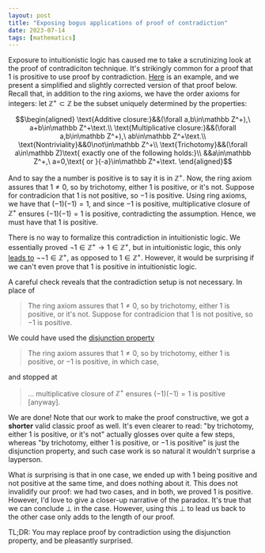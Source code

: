 ```yaml
---
layout: post
title: "Exposing bogus applications of proof of contradiction"
date: 2023-07-14
tags: [mathematics]
---
```


Exposure to intuitionistic logic has caused me to take a scrutinizing look at the proof of contradiciton technique. It's strikingly common for a proof that $1$ is prositive to use proof by contradiction. [Here](https://www.natecation.com/one-greater-than-zero/) is an example, and we present a simplified and slightly corrected version of that proof below. Recall that, in addition to the ring axioms, we have the order axioms for integers: let $\mathbb Z^+\subset\mathbb Z$ be the subset uniquely determined by the properties:

$$\begin{aligned}
\text{Additive closure:}&&(\forall a,b\in\mathbb Z^+),\ a+b\in\mathbb Z^+\text.\\
\text{Multiplicative closure:}&&(\forall a,b\in\mathbb Z^+),\ ab\in\mathbb Z^+\text.\\
\text{Nontriviality}&&0\not\in\mathbb Z^+\\
\text{Trichotomy}&&(\forall a\in\mathbb Z)\text{ exactly one of the following holds:}\\
&&a\in\mathbb Z^+,\ a=0,\text{ or }{-a}\in\mathbb Z^+\text.
\end{aligned}$$

And to say the a number is positive is to say it is in $\mathbb Z^+$. Now, the ring axiom assures that $1\neq0$, so by trichotomy, either $1$ is positive, or it's not. Suppose for contradicion that $1$ is not positive, so $-1$ is positive. Using ring axioms, we have that $(-1)(-1)=1$, and since $-1$ is positive, multiplicative closure of $\mathbb Z^+$ ensures $(-1)(-1)=1$ is positive, contradicting the assumption. Hence, we must have that $1$ is positive.

There is no way to formalize this contradiction in intuitionistic logic. We essentially proved $\neg1\in\mathbb Z^+\rightarrow1\in\mathbb Z^+$, but in intuitionistic logic, this only [leads to](https://en.wikipedia.org/w/index.php?title=Consequentia_mirabilis&oldid=1258644560#Intuitionistic_logic) $\neg\neg1\in\mathbb Z^+$, as opposed to $1\in\mathbb Z^+$. However, it would be surprising if we can't even prove that $1$ is positive in intuitionistic logic.

A careful check reveals that the contradiction setup is not necessary. In place of

> The ring axiom assures that $1\neq0$, so by trichotomy, either $1$ is positive, or it's not. Suppose for contradicion that $1$ is not positive, so $-1$ is positive.

We could have used the [disjunction property](https://ncatlab.org/nlab/revision/intuitionistic+logic/24#DisjunctionProperty)

> The ring axiom assures that $1\neq0$, so by trichotomy, either $1$ is positive, or $-1$ is positive, in which case,

and stopped at

> ... multiplicative closure of $\mathbb Z^+$ ensures $(-1)(-1)=1$ is positive [anyway].

We are done! Note that our work to make the proof constructive, we got a **shorter** valid classic proof as well. It's even clearer to read: "by trichotomy, either $1$ is positive, or it's not" actually glosses over quite a few steps, whereas "by trichotomy, either $1$ is positive, or $-1$ is positive" is just the disjunction property, and such case work is so natural it wouldn't surprise a layperson.

What *is* surprising is that in one case, we ended up with 1 being positive and not positive at the same time, and does nothing about it. This does not invalidify our proof: we had two cases, and in both, we proved 1 is positive. However, I'd love to give a closer-up narrative of the paradox. It's true that we can conclude $\bot$ in the case. However, using this $\bot$ to lead us back to the other case only adds to the length of our proof.

TL;DR: You may replace proof by contradiction using the disjunction property, and be pleasantly surprised.